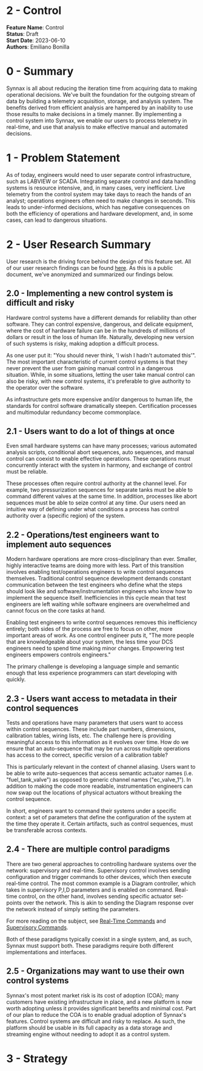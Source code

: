 # 2 - Control

**Feature Name**: Control <br />
**Status**: Draft <br />
**Start Date**: 2023-06-10 <br />
**Authors**: Emiliano Bonilla <br />

# 0 - Summary

Synnax is all about reducing the iteration time from acquiring data to making
operational decisions. We've built the foundation for the outgoing stream of data by
building a telemetry acquisition, storage, and analysis system. The benefits derived
from efficient analysis are hampered by an inability to use those results to make
decisions in a timely manner. By implementing a control system into Synnax, we enable
our users to process telemetry in real-time, and use that analysis to make effective
manual and automated decisions.

# 1 - Problem Statement

As of today, engineers would need to user separate control infrastructure, such as
LABVIEW or SCADA. Integrating separate control and data handling
systems is resource intensive, and, in many cases, very inefficient. Live telemetry from
the control system may take days to reach the hands of an analyst; operations engineers
often need to make changes in seconds. This leads to under-informed decisions, which has
negative consequences on both the efficiency of operations and hardware development,
and, in some cases, can lead to dangerous situations.

# 2 - User Research Summary

User research is the driving force behind the design of this feature set. All of our
user research findings can be
found [here](https://drive.google.com/drive/u/0/folders/13Vc-G5CNzCwhxx9vNsHJLECK9Mrqz0if).
As this is a public document, we've anonymized and summarized our findings below.

## 2.0 - Implementing a new control system is difficult and risky

Hardware control systems have a different demands for reliability than other software.
They can control expensive, dangerous, and delicate equipment, where the cost of
hardware failure can be in the hundreds of millions of dollars or result in the loss of
human life. Naturally, developing new version of such systems is risky, making adoption
a difficult process.

As one user put it: "You should never think, 'I wish I hadn't automated this'". The most
important characteristic of current control systems is that they never prevent the user
from gaining manual control in a dangerous situation. While, in some situations, letting
the user take manual control can also be risky, with new control systems, it's
preferable to give authority to the operator over the software.

As infrastructure gets more expensive and/or dangerous to human life, the standards for
control software dramatically steepen. Certification processes and multimodular
redundancy become commonplace.

## 2.1 - Users want to do a lot of things at once

Even small hardware systems can have many processes; various automated analysis
scripts, conditional abort sequences, auto sequences, and manual control can coexist
to enable effective operations. These operations must concurrently interact with the
system in harmony, and exchange of control must be reliable.

These processes often require control authority at the channel level. For example, two
pressurization sequences for separate tanks must be able to command different valves at
the same time. In addition, processes like abort sequences must be able to seize control
at any time. Our users need an intuitive way of defining under what conditions a process
has control authority over a (specific region) of the system.

## 2.2 - Operations/test engineers want to implement auto sequences

Modern hardware operations are more cross-disciplinary than ever. Smaller, highly
interactive teams are doing more with less. Part of this transition involves
enabling test/operations engineers to write control sequences themselves. Traditional
control sequence development demands constant communication between the test engineers
who define what the steps should look like and software/instrumentation engineers who
know how to implement the sequence itself. Inefficiencies in this cycle mean that test
engineers are left waiting while software engineers are overwhelmed and cannot focus
on the core tasks at hand.

Enabling test engineers to write control sequences removes this inefficiency entirely;
both sides of the process are free to focus on other, more important areas of work. As
one control engineer puts it, "The more people that are knowledgeable about your system,
the less time your DCS engineers need to spend time making minor changes. Empowering
test engineers empowers controls engineers."

The primary challenge is developing a language simple and semantic enough that less
experience programmers can start developing with quickly.

## 2.3 - Users want access to metadata in their control sequences

Tests and operations have many parameters that users want to access within control
sequences. These include part numbers, dimensions, calibration tables, wiring lists,
etc. The challenge here is providing meaningful access to this information as it evolves
over time. How do we ensure that an auto-sequence that may be run across multiple
operations has access to the correct, specific version of a calibration table?

This is particularly relevant in the context of channel aliasing. Users want to be able
to write auto-sequences that access semantic actuator names (i.e. "fuel_tank_valve") as
opposed to generic channel names ("ec_valve_1"). In addition to making the code more
readable, instrumentation engineers can now swap out the locations of physical
actuators without breaking the control sequence.

In short, engineers want to command their systems under a specific context: a set of
parameters that define the configuration of the system at the time they operate it.
Certain artifacts, such as control sequences, must be transferable across contexts.

## 2.4 - There are multiple control paradigms

There are two general approaches to controlling hardware systems over the network:
supervisory and real-time. Supervisory control involves sending configuration and
trigger commands to other devices, which then execute real-time control. The most common
example is a Diagram controller, which takes in supervisory P,I,D parameters and is enabled
on command. Real-time control, on the other hand, involves sending specific actuator
set-points over the network. This is akin to sending the Diagram response over the network
instead of simply setting the parameters.

For more reading on the subject,
see [Real-Time Commands](../../tech/telemetry.md#32---real-time-commands)
and [Supervisory Commands](../../tech/telemetry.md#33---supervisory-commands).

Both of these paradigms typically coexist in a single system, and, as such, Synnax must
support both. These paradigms require both different implementations and interfaces.

## 2.5 - Organizations may want to use their own control systems

Synnax's most potent market risk is its cost of adoption (COA); many customers have
existing infrastructure in place, and a new platform is now worth adopting unless it
provides significant benefits and minimal cost. Part of our plan to reduce the COA is to
enable gradual adoption of Synnax's features. Control systems are difficult and risky
to replace. As such, the platform should be usable in its full capacity as a data
storage and streaming engine without needing to adopt it as a control system.

# 3 - Strategy
